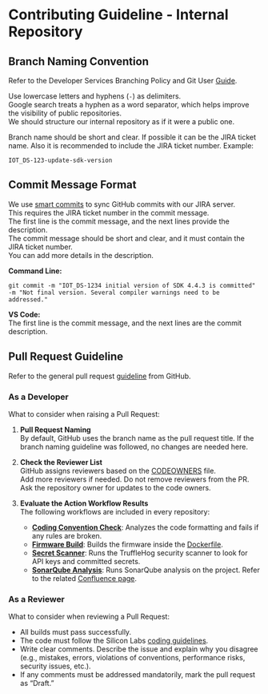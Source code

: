# Contributing Guideline - Internal Repository

## Branch Naming Convention

Refer to the Developer Services Branching Policy and Git User [Guide](https://confluence.silabs.com/pages/viewpage.action?pageId=315870645).

Use lowercase letters and hyphens (`-`) as delimiters.  
Google search treats a hyphen as a word separator, which helps improve the visibility of public repositories.  
We should structure our internal repository as if it were a public one.

Branch name should be short and clear. If possible it can be the JIRA ticket name.
Also it is recommended to include the JIRA ticket number.
Example:
```
IOT_DS-123-update-sdk-version
```

## Commit Message Format

We use [smart commits](https://support.atlassian.com/bitbucket-cloud/docs/use-smart-commits/) to sync GitHub commits with our JIRA server.  
This requires the JIRA ticket number in the commit message.  
The first line is the commit message, and the next lines provide the description.  
The commit message should be short and clear, and it must contain the JIRA ticket number.  
You can add more details in the description.

**Command Line:**
```
git commit -m "IOT_DS-1234 initial version of SDK 4.4.3 is committed" -m "Not final version. Several compiler warnings need to be addressed."
```

**VS Code:**  
The first line is the commit message, and the next lines are the commit description.

## Pull Request Guideline

Refer to the general pull request [guideline](https://opensource.guide/how-to-contribute/#opening-a-pull-request) from GitHub.

### As a Developer

What to consider when raising a Pull Request:

1. **Pull Request Naming**  
   By default, GitHub uses the branch name as the pull request title. If the branch naming guideline was followed, no changes are needed here.

2. **Check the Reviewer List**  
   GitHub assigns reviewers based on the [CODEOWNERS](CODEOWNERS) file.  
   Add more reviewers if needed. Do not remove reviewers from the PR. Ask the repository owner for updates to the code owners.

3. **Evaluate the Action Workflow Results**  
   The following workflows are included in every repository:
   - **[Coding Convention Check](workflows/00-Check-Code-Convention.yml)**: Analyzes the code formatting and fails if any rules are broken.
   - **[Firmware Build](workflows/02-Build-Firmware.yml)**: Builds the firmware inside the [Dockerfile](../Dockerfile).  
   - **[Secret Scanner](workflows/04-TruffleHog-Security-Scan.yml)**: Runs the TruffleHog security scanner to look for API keys and committed secrets.
   - **[SonarQube Analysis](workflows/zz-sonarqube-analysis.yml)**: Runs SonarQube analysis on the project. Refer to the related [Confluence page](https://confluence.silabs.com/display/IoTApps/SQA+-+SonarQube+howTo).

### As a Reviewer

What to consider when reviewing a Pull Request:

- All builds must pass successfully.
- The code must follow the Silicon Labs [coding guidelines](https://github.com/SiliconLabsSoftware/agreements-and-guidelines/blob/main/coding_standard.md).
- Write clear comments. Describe the issue and explain why you disagree (e.g., mistakes, errors, violations of conventions, performance risks, security issues, etc.).
- If any comments must be addressed mandatorily, mark the pull request as “Draft.”
